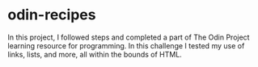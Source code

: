 # odin-recipes
In this project, I followed steps and completed a part of The Odin Project learning resource for programming. In this challenge I tested my use of links, lists, and more, all within the bounds of HTML.